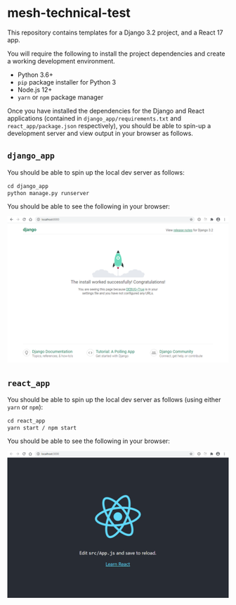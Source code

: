 # mesh-technical-test
This repository contains templates for a Django 3.2 project, and a React 17 app.

You will require the following to install the project dependencies and create a working development environment.
- Python 3.6+
- `pip` package installer for Python 3
- Node.js 12+
- `yarn` or `npm` package manager

Once you have installed the dependencies for the Django and React applications (contained in `django_app/requirements.txt` and `react_app/package.json` respectively), you should be able to spin-up a development server and view output in your browser as follows.

## `django_app`
You should be able to spin up the local dev server as follows:

```
cd django_app
python manage.py runserver
```

You should be able to see the following in your browser:

![Django](./assets/django.png)

## `react_app`
You should be able to spin up the local dev server as follows (using either `yarn` or `npm`):

```
cd react_app
yarn start / npm start
```

You should be able to see the following in your browser:

![React](./assets/react.png)

